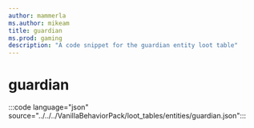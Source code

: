 ```yaml
---
author: mammerla
ms.author: mikeam
title: guardian
ms.prod: gaming
description: "A code snippet for the guardian entity loot table"
---
```


# guardian

:::code language="json" source="../../../VanillaBehaviorPack/loot_tables/entities/guardian.json":::
